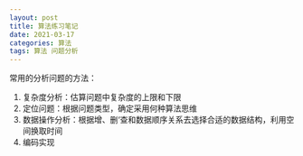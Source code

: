 ```yaml
---
layout: post
title: 算法练习笔记
date: 2021-03-17
categories: 算法
tags: 算法 问题分析
---
```


常用的分析问题的方法：

1. 复杂度分析：估算问题中复杂度的上限和下限
2. 定位问题：根据问题类型，确定采用何种算法思维
3. 数据操作分析：根据增、删‘查和数据顺序关系去选择合适的数据结构，利用空间换取时间
4. 编码实现